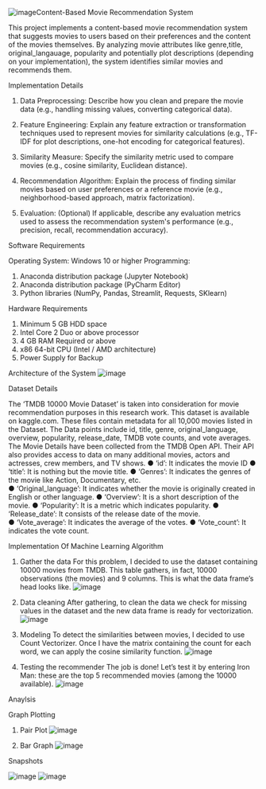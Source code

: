 ![image](https://github.com/user-attachments/assets/8eebce9b-bd23-4b0a-818b-84fb5cf34b57)Content-Based Movie Recommendation System

This project implements a content-based movie recommendation system that suggests movies to users based on their preferences and the content of the movies themselves. By analyzing movie attributes like genre,title, original_langauage, popularity and potentially plot descriptions (depending on your implementation), the system identifies similar movies and recommends them.

Implementation Details

1. Data Preprocessing: Describe how you clean and prepare the movie data (e.g., handling missing values, converting categorical data).

2. Feature Engineering: Explain any feature extraction or transformation techniques used to represent movies for similarity calculations (e.g., TF-IDF for plot descriptions, one-hot encoding for categorical features).

3. Similarity Measure: Specify the similarity metric used to compare movies (e.g., cosine similarity, Euclidean distance).

4. Recommendation Algorithm: Explain the process of finding similar movies based on user preferences or a reference movie (e.g., neighborhood-based approach, matrix factorization).

5. Evaluation: (Optional) If applicable, describe any evaluation metrics used to assess the recommendation system's performance (e.g., precision, recall, recommendation accuracy).

Software Requirements

Operating System: Windows 10 or higher Programming:
1. Anaconda distribution package (Jupyter Notebook)
2. Anaconda distribution package (PyCharm Editor)
3. Python libraries (NumPy, Pandas, Streamlit, Requests, SKlearn)

Hardware Requirements

1. Minimum 5 GB HDD space
2. Intel Core 2 Duo or above processor
3. 4 GB RAM Required or above
4. x86 64-bit CPU (Intel / AMD architecture)
5. Power Supply for Backup

Architecture of the System
![image](https://github.com/user-attachments/assets/14980f93-0c58-4b18-a694-c546a4c1eac3)

Dataset Details 


The ‘TMDB 10000 Movie Dataset’ is taken into consideration for movie recommendation purposes in this research work. This dataset is available on kaggle.com. These files contain metadata for all 10,000 movies listed in the Dataset. The Data points include id, title, genre, original_language, overview, popularity, release_date, TMDB vote counts, and vote averages. The Movie Details have been collected from the TMDB Open API. Their API also provides access to data on many additional movies, actors and actresses, crew members, and TV shows. 
●	‘id’: It indicates the movie ID 
●	‘title’: It is nothing but the movie title. 
●	‘Genres’: It indicates the genres of the movie like Action, Documentary, etc.  
●	‘Original_language’: It indicates whether the movie is originally created in English or other language. 
●	‘Overview’: It is a short description of the movie. 
●	‘Popularity’: It is a metric which indicates popularity. 
●	‘Release_date’: It consists of the release date of the movie.  
●	‘Vote_average’: It indicates the average of the votes. ● 	‘Vote_count’: It indicates the vote count.  

Implementation Of Machine Learning Algorithm

1. Gather the data 
For this problem, I decided to use the dataset containing 10000 movies from TMDB. This table gathers, in fact, 10000 observations (the movies) and 9 columns. This is what the data frame’s head looks like.
![image](https://github.com/user-attachments/assets/7d380499-f152-4ba6-9c01-d34f6de1d214)

2. Data cleaning
After gathering, to clean the data we check for missing values in the dataset and the new data frame is ready for vectorization.
![image](https://github.com/user-attachments/assets/d4e6a160-124e-488d-8f00-cdcf6e82903f)

3. Modeling
To detect the similarities between movies, I decided to use Count Vectorizer. Once I have the matrix containing the count for each word, we can apply the cosine similarity function.
![image](https://github.com/user-attachments/assets/6ebe7656-529e-47a9-8b47-156cc1f60dcd)

4. Testing the recommender 
The job is done! Let’s test it by entering Iron Man: these are the top 5 recommended movies (among the 10000 available).
![image](https://github.com/user-attachments/assets/c29ef7e4-b2b6-4db9-83b2-8538d3ae2d0b)


Anaylsis

Graph Plotting 

1. Pair Plot
![image](https://github.com/user-attachments/assets/fdac599c-b367-406a-b2c6-979f559ba3a5)

2. Bar Graph
![image](https://github.com/user-attachments/assets/d6ed6714-4a4f-4f13-b7ec-c386a6cfcd3e)


Snapshots

![image](https://github.com/user-attachments/assets/7c9281d6-761d-4815-882e-6295051bf20a)
![image](https://github.com/user-attachments/assets/a8778bf6-aebc-49be-8061-fa11355acdb1)








